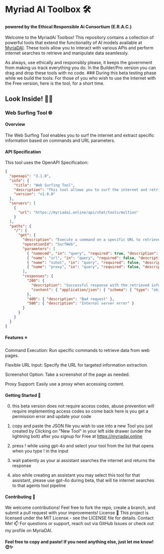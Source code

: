# Myriad AI Toolbox 🛠️
#### powered by the Ethical Responsible Ai Consortium (E.R.A.C.) 

Welcome to the MyriadAi Toolbox! This repository contains a collection of powerful tools that extend the functionality of AI models available at [MyriaDAI](https://myriadai.online). These tools allow you to interact with various APIs and perform internet searches to retrieve and manipulate data seamlessly. 

As always, use ethically and responsibly please, it keeps the government from making us track everything you do.  In the Builder/Pro version you can drag and drop these tools with no code. ### During this beta testing phase while we build the tools: For those of you who wish to use the Internet with the Free version, here is the tool, for a short time.

## Look Inside! 🕵️‍♀️

### Web Surfing Tool 🌐

#### Overview
The Web Surfing Tool enables you to surf the internet and extract specific information based on commands and URL parameters.

#### API Specification
This tool uses the OpenAPI Specification:

```json
{
  "openapi": "3.1.0",
  "info": {
    "title": "Web Surfing Tool",
    "description": "This tool allows you to surf the internet and retrieve data based on a specific command and URL.",
    "version": "v1.0.0"
  },
  "servers": [
    {
      "url": "https://myriadai.online/api/chat/tools/multion"
    }
  ],
  "paths": {
    "/": {
      "get": {
        "description": "Execute a command on a specific URL to retrieve information",
        "operationId": "SurfWeb",
        "parameters": [
          { "namecmd", "in": "query", "required": true, "description": "Command to execute.", "example": "summarize" },
          { "name": "url", "in": "query", "required": false, "description": "URL to query.", "example": "https://myriadai.online" },
          { "name": "sshot", "in": "query", "required": false, "description": "Flag for taking a screenshot.", "example": false },
          { "name": "proxy", "in": "query", "required": false, "description": "Flag for using a proxy.", "example": false }
        ],
        "responses": {
          "200": {
            "description": "Successful response with the retrieved information",
            "content": { "application/json": { "schema": { "type": "object", "properties": { "result": { "type": "string", "description": "Retrieved information." }}}}}  
          },
          "400": { "description": "Bad request" },
          "500": { "description": "Internal server error" }
        }
      }
    }
  }
}
```
#### Features ⭐
Command Execution: Run specific commands to retrieve data from web pages.

Flexible URL Input: Specify the URL for targeted information extraction.

Screenshot Option: Take a screenshot of the page as needed.

Proxy Support: Easily use a proxy when accessing content.


#### Getting Started 🚀

0. this beta version does not require access codes, abuse prevention will require implementing access codes so come back here is you get a permission error and update your code


1. copy and paste the JSON file you wish to use into a new Tool you just created by Clicking on "New Tool" in your left side drawer (under the lightning bolt) after you signup for Free at https://myriadai.online
3. press ! while using gpt-4o and select your tool from the list that opens when you type ! in the input
4. wait patiently as your ai assistant searches the internet and returns the response


5. also while creating an assistant you may select this tool for that assistant, please use gpt-4o during beta, that will tie internet searches to that agents tool pipeline


#### Contributing 🤝
We welcome contributions! Feel free to fork the repo, create a branch, and submit a pull request with your improvements!
License 📝
This project is licensed under the MIT License - see the LICENSE file for details.
Contact Me! 📫
For questions or support, reach out via GitHub Issues or check out my profile on MyriaDAI.



#### Feel free to copy and paste! If you need anything else, just let me know! 😊✨

